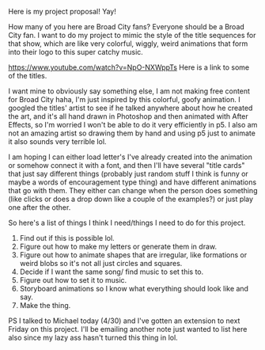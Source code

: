 Here is my project proposal! Yay!

How many of you here are Broad City fans? Everyone should be a Broad City fan. I want to do my project to mimic the style of the title sequences for that show, which are like very colorful, wiggly, weird animations that form into their logo to this super catchy music.

https://www.youtube.com/watch?v=NpO-NXWppTs Here is a link to some of the titles.

I want mine to obviously say something else, I am not making free content for Broad City haha, I'm just inspired by this colorful, goofy animation. I googled the titles' artist to see if he talked anywhere about how he created the art, and it's all hand drawn in Photoshop and then animated with After Effects, so I'm worried I won't be able to do it very efficiently in p5. I also am not an amazing artist so drawing them by hand and using p5 just to animate it also sounds very terrible lol.

I am hoping I can either load letter's I've already created into the animation or somehow connect it with a font, and then I'll have several "title cards" that just say different things (probably just random stuff I think is funny or maybe a words of encouragement type thing) and have different animations that go with them. They either can change when the person does something (like clicks or does a drop down like a couple of the examples?) or just play one after the other.

So here's a list of things I think I need/things I need to do for this project.
1. Find out if this is possible lol.
2. Figure out how to make my letters or generate them in draw.
3. Figure out how to animate shapes that are irregular, like formations or weird blobs so it's not all just circles and squares.
4. Decide if I want the same song/ find music to set this to.
5. Figure out how to set it to music.
6. Storyboard animations so I know what everything should look like and say.
7. Make the thing.

PS I talked to Michael today (4/30) and I've gotten an extension to next Friday on this project. I'll be emailing another note just wanted to list here also since my lazy ass hasn't turned this thing in lol.
